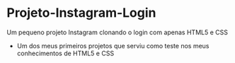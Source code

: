 # Projeto-Instagram-Login
Um pequeno projeto Instagram clonando o login com apenas HTML5 e CSS
* Um dos meus primeiros projetos que serviu como teste nos meus conhecimentos de HTML5 e CSS
